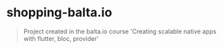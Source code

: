 # shopping-balta.io

> Project created in the balta.io course 'Creating scalable native apps with flutter, bloc, provider' 
